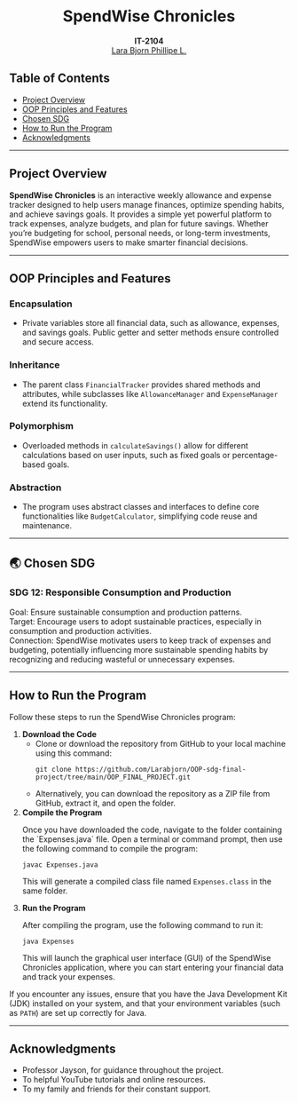 <h1 align="center" tabindex="-1" class="heading element" dir="auto">SpendWise Chronicles</h1>

<p align="center" dir="auto">
  <b>IT-2104</b>
  <br>
  <a href="https://github.com/Larabjorn">Lara Bjorn Phillipe L.</a>
</p>

<h2> Table of Contents</h2>
  <ul>
    <li><a href="#project-overview">Project Overview</a></li>
    <li><a href="#oop-principles-and-features">OOP Principles and Features</a></li>
    <li><a href="#chosen-sdg">Chosen SDG</a></li>
    <li><a href="#how-to-run-the-program">How to Run the Program</a></li>
    <li><a href="#acknowledgments">Acknowledgments</a></li>
  </ul>
  <hr>

  <h2 id="project-overview"> Project Overview</h2>
  <p><strong>SpendWise Chronicles</strong> is an interactive weekly allowance and expense tracker designed to help users manage finances, optimize spending habits, and achieve savings goals. It provides a simple yet powerful platform to track expenses, analyze budgets, and plan for future savings. Whether you’re budgeting for school, personal needs, or long-term investments, SpendWise empowers users to make smarter financial decisions.</p>
  <hr>

  <h2 id="oop-principles-and-features"> OOP Principles and Features</h2>
  <h3> Encapsulation</h3>
  <ul>
    <li>Private variables store all financial data, such as allowance, expenses, and savings goals. Public getter and setter methods ensure controlled and secure access.</li>
  </ul>
  <h3> Inheritance</h3>
  <ul>
    <li>The parent class <code>FinancialTracker</code> provides shared methods and attributes, while subclasses like <code>AllowanceManager</code> and <code>ExpenseManager</code> extend its functionality.</li>
  </ul>
  <h3> Polymorphism</h3>
  <ul>
    <li>Overloaded methods in <code>calculateSavings()</code> allow for different calculations based on user inputs, such as fixed goals or percentage-based goals.</li>
  </ul>
  <h3> Abstraction</h3>
  <ul>
    <li>The program uses abstract classes and interfaces to define core functionalities like <code>BudgetCalculator</code>, simplifying code reuse and maintenance.</li>
  </ul>
  <hr>

  <h2 id="chosen-sdg">🌏 Chosen SDG</h2>
  <h3> SDG 12: Responsible Consumption and Production</h3>
  <p>
    Goal: Ensure sustainable consumption and production patterns.<br>
    Target: Encourage users to adopt sustainable practices, especially in consumption and production activities.<br>
    Connection: SpendWise motivates users to keep track of expenses and budgeting, potentially influencing more sustainable spending habits by recognizing and reducing wasteful or unnecessary expenses.
  </p>
  <hr>

  <h2 id="how-to-run-the-program"> How to Run the Program</h2>
<p>Follow these steps to run the SpendWise Chronicles program:</p>
<ol>
  <li><b>Download the Code</b>
    <ul>
      <li>Clone or download the repository from GitHub to your local machine using this command:
        <pre><code>git clone https://github.com/Larabjorn/OOP-sdg-final-project/tree/main/OOP_FINAL_PROJECT.git</code></pre>
      </li>
      <li>Alternatively, you can download the repository as a ZIP file from GitHub, extract it, and open the folder.</li>
    </ul>
  </li>
  <li><b>Compile the Program</b>
    <p>Once you have downloaded the code, navigate to the folder containing the `Expenses.java` file. Open a terminal or command prompt, then use the following command to compile the program:</p>
    <pre><code>javac Expenses.java</code></pre>
    <p>This will generate a compiled class file named <code>Expenses.class</code> in the same folder.</p>
  </li>
  <li><b>Run the Program</b>
    <p>After compiling the program, use the following command to run it:</p>
    <pre><code>java Expenses</code></pre>
    <p>This will launch the graphical user interface (GUI) of the SpendWise Chronicles application, where you can start entering your financial data and track your expenses.</p>
  </li>
</ol>
<p>If you encounter any issues, ensure that you have the Java Development Kit (JDK) installed on your system, and that your environment variables (such as <code>PATH</code>) are set up correctly for Java.</p>
<hr>


  <h2 id="acknowledgments"> Acknowledgments</h2>
  <ul>
    <li>Professor Jayson, for guidance throughout the project.</li>
    <li>To helpful YouTube tutorials and online resources.</li>
    <li>To my family and friends for their constant support.</li>
  </ul>
   
